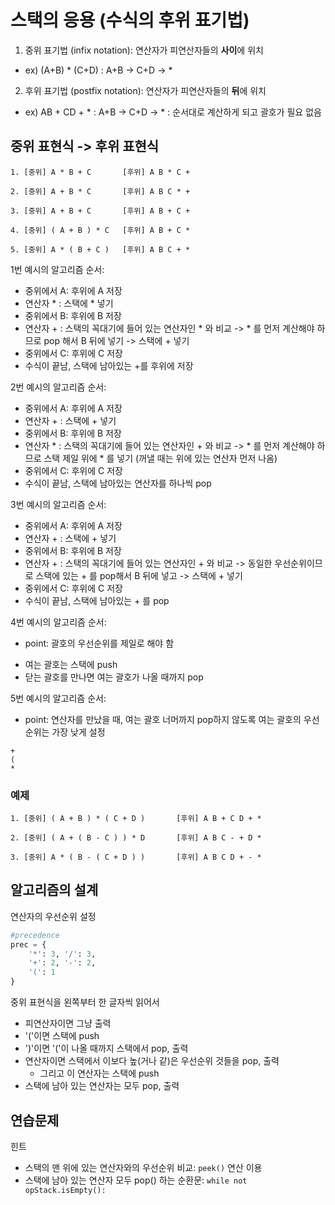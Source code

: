 # 스택의 응용 (수식의 후위 표기법)
1. 중위 표기법 (infix notation): 연산자가 피연산자들의 **사이**에 위치
- ex) (A+B) * (C+D)  : A+B -> C+D -> *

2. 후위 표기법 (postfix notation): 연산자가 피연산자들의 **뒤**에 위치
- ex) AB + CD + *  : A+B -> C+D -> * : 순서대로 계산하게 되고 괄호가 필요 없음


## 중위 표현식 -> 후위 표현식

```
1. [중위] A * B + C       [후위] A B * C +

2. [중위] A + B * C       [후위] A B C * +

3. [중위] A + B + C       [후위] A B + C +
  
4. [중위] ( A + B ) * C   [후위] A B + C *

5. [중위] A * ( B + C )   [후위] A B C + *
```

1번 예시의 알고리즘 순서:
- 중위에서 A: 후위에 A 저장
- 연산자 * : 스택에 * 넣기
- 중위에서 B: 후위에 B 저장
- 연산자 + : 스택의 꼭대기에 들어 있는 연산자인 * 와 비교 -> * 를 먼저 계산해야 하므로 pop 해서 B 뒤에 넣기 -> 스택에 + 넣기
- 중위에서 C: 후위에 C 저장
- 수식이 끝남, 스택에 남아있는 +를 후위에 저장

2번 예시의 알고리즘 순서:
- 중위에서 A: 후위에 A 저장
- 연산자 + : 스택에 + 넣기
- 중위에서 B: 후위에 B 저장
- 연산자 * : 스택의 꼭대기에 들어 있는 연산자인 + 와 비교 -> * 를 먼저 계산해야 하므로 스택 제일 위에 * 를 넣기 (꺼낼 때는 위에 있는 연산자 먼저 나옴)
- 중위에서 C: 후위에 C 저장
- 수식이 끝남, 스택에 남아있는 연산자를 하나씩 pop

3번 예시의 알고리즘 순서:
- 중위에서 A: 후위에 A 저장
- 연산자 + : 스택에 + 넣기
- 중위에서 B: 후위에 B 저장
- 연산자 + : 스택의 꼭대기에 들어 있는 연산자인 + 와 비교 -> 동일한 우선순위이므로 스택에 있는 + 를 pop해서 B 뒤에 넣고 -> 스택에 + 넣기
- 중위에서 C: 후위에 C 저장
- 수식이 끝남, 스택에 남아있는 + 를 pop

4번 예시의 알고리즘 순서:
- point: 괄호의 우선순위를 제일로 해야 함
 + 여는 괄호는 스택에 push
 + 닫는 괄호를 만나면 여는 괄호가 나올 때까지 pop

5번 예시의 알고리즘 순서:
- point: 연산자를 만났을 때, 여는 괄호 너머까지 pop하지 않도록 여는 괄호의 우선순위는 가장 낮게 설정
```
+
(
*
``` 

### 예제

```
1. [중위] ( A + B ) * ( C + D )       [후위] A B + C D + *

2. [중위] ( A + ( B - C ) ) * D       [후위] A B C - + D *

3. [중위] A * ( B - ( C + D ) )       [후위] A B C D + - *
```

## 알고리즘의 설계

연산자의 우선순위 설정
```python
#precedence
prec = {
    '*': 3, '/': 3,
    '+': 2, '-': 2,
    '(': 1
}
```

중위 표현식을 왼쪽부터 한 글자씩 읽어서
- 피연산자이면 그냥 출력
- '('이면 스택에 push
- ')'이면 '('이 나올 때까지 스택에서 pop, 출력
- 연산자이면 스택에서 이보다 높(거나 같)은 우선순위 것들을 pop, 출력
  + 그리고 이 연산자는 스택에 push
- 스택에 남아 있는 연산자는 모두 pop, 출력


## 연습문제

힌트
- 스택의 맨 위에 있는 연산자와의 우선순위 비교: `peek()` 연산 이용
- 스택에 남아 있는 연산자 모두 pop() 하는 순환문: `while not opStack.isEmpty():`

